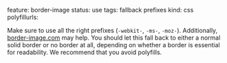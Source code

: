 feature: border-image
status: use
tags: fallback prefixes
kind: css
polyfillurls:

Make sure to use all the right prefixes (`-webkit-`, `-ms-`, `-moz-`). Additionally, [border-image.com](http://border-image.com/) may help. You should let this fall back to either a normal solid border or no border at all, depending on whether a border is essential for readability. We recommend that you avoid polyfills.
